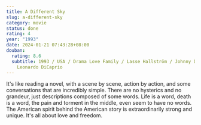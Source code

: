 ```yaml
---
title: A Different Sky
slug: a-different-sky
category: movie
status: done
rating: 4
year: "1993"
date: 2024-01-21 07:43:28+08:00
douban:
  rating: 8.6
  subtitle: 1993 / USA / Drama Love Family / Lasse Hallström / Johnny Depp,
    Leonardo DiCaprio
---
```


It's like reading a novel, with a scene by scene, action by action, and some conversations that are incredibly simple. There are no hysterics and no grandeur, just descriptions composed of some words. Life is a word, death is a word, the pain and torment in the middle, even seem to have no words. The American spirit behind the American story is extraordinarily strong and unique. It's all about love and freedom.
